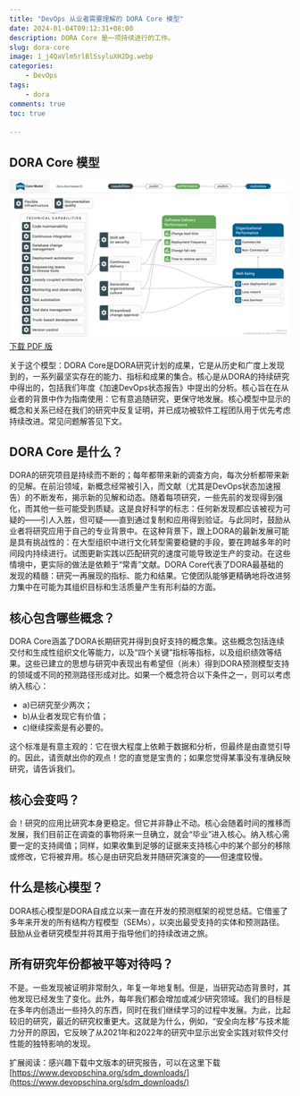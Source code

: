 ```yaml
---
title: "DevOps 从业者需要理解的 DORA Core 模型"
date: 2024-01-04T09:12:31+08:00
description: DORA Core 是一项持续进行的工作。
slug: dora-core
image: 1_j4QaVlm5rlBlSsyluXH2Dg.webp
categories:
    - DevOps
tags:
    - dora
comments: true
toc: true

---
```


## DORA Core 模型

![DORA Core 英文版](dora-core-model-v1.2.2.png)
[下载 PDF 版](dora-core-model-v1.2.2.pdf)

关于这个模型：DORA Core是DORA研究计划的成果，它是从历史和广度上发现到的，一系列最坚实存在的能力、指标和成果的集合。核心是从DORA的持续研究中得出的，包括我们年度《加速DevOps状态报告》中提出的分析。核心旨在在从业者的背景中作为指南使用：它有意追随研究，更保守地发展。核心模型中显示的概念和关系已经在我们的研究中反复证明，并已成功被软件工程团队用于优先考虑持续改进。常见问题解答见下文。

## DORA Core 是什么？

DORA的研究项目是持续而不断的；每年都带来新的调查方向，每次分析都带来新的见解。在前沿领域，新概念经常被引入，而文献（尤其是DevOps状态加速报告）的不断发布，揭示新的见解和动态。随着每项研究，一些先前的发现得到强化，而其他一些可能受到质疑。这是良好科学的标志：任何新发现都应该被视为可疑的——引人入胜，但可疑——直到通过复制和应用得到验证。与此同时，鼓励从业者将研究应用于自己的专业背景中。在这种背景下，跟上DORA的最新发展可能是具有挑战性的：在大型组织中进行文化转型需要稳健的手段，要在跨越多年的时间段内持续进行。试图更新实践以匹配研究的速度可能导致逆生产的变动。在这些情境中，更实际的做法是依赖于“常青”文献。DORA Core代表了DORA最基础的发现的精髓：研究一再展现的指标、能力和结果。它使团队能够更精确地将改进努力集中在可能为其组织目标和生活质量产生有形利益的方面。

## 核心包含哪些概念？

DORA Core涵盖了DORA长期研究并得到良好支持的概念集。这些概念包括连续交付和生成性组织文化等能力，以及“四个关键”指标等指标，以及组织绩效等结果。这些已建立的思想与研究中表现出有希望但（尚未）得到DORA预测模型支持的领域或不同的预测路径形成对比。如果一个概念符合以下条件之一，则可以考虑纳入核心：

* a)已研究至少两次；
* b)从业者发现它有价值；
* c)继续探索是有必要的。

这个标准是有意主观的：它在很大程度上依赖于数据和分析，但最终是由直觉引导的。因此，请贡献出你的观点！您的直觉是宝贵的；如果您觉得某事没有准确反映研究，请告诉我们。

## 核心会变吗？

会！研究的应用比研究本身更稳定。但它并非静止不动。核心会随着时间的推移而发展，我们目前正在调查的事物将来一旦确立，就会“毕业”进入核心。纳入核心需要一定的支持阈值；同样，如果收集到足够的证据来支持核心中的某个部分的移除或修改，它将被弃用。核心是由研究启发并随研究演变的——但速度较慢。

## 什么是核心模型？

DORA核心模型是DORA自成立以来一直在开发的预测框架的视觉总结。它借鉴了多年来开发的所有结构方程模型（SEMs），以突出最受支持的实体和预测路径。鼓励从业者研究模型并将其用于指导他们的持续改进之旅。

## 所有研究年份都被平等对待吗？

不是。一些发现被证明非常耐久，年复一年地复制。但是，当研究动态背景时，其他发现已经发生了变化。此外，每年我们都会增加或减少研究领域。我们的目标是在多年内创造出一些持久的东西，同时在我们继续学习的过程中发展。为此，比起较旧的研究，最近的研究权重更大。这就是为什么，例如，“安全向左移”与技术能力分开的原因，它反映了从2021年和2022年的研究中显示出安全实践对软件交付性能的独特影响的发现。

扩展阅读：感兴趣下载中文版本的研究报告，可以在这里下载[https://www.devopschina.org/sdm_downloads/](https://www.devopschina.org/sdm_downloads/)